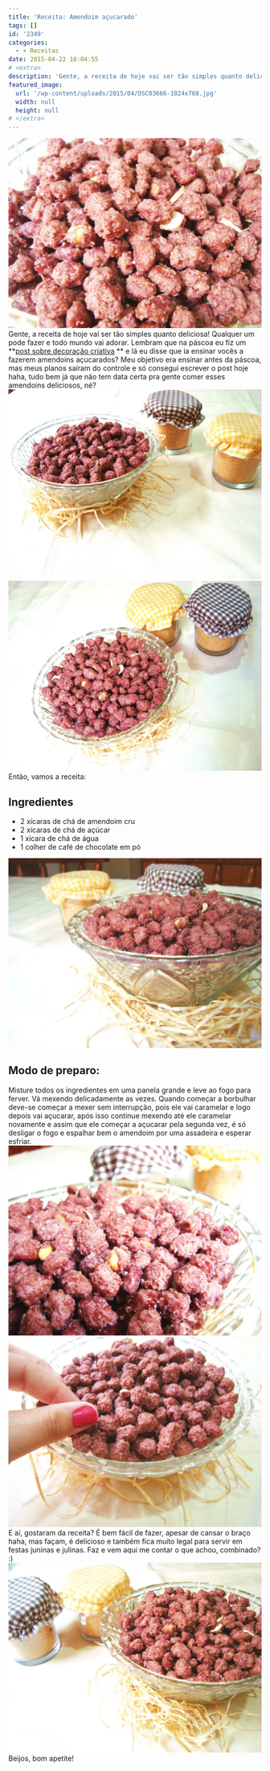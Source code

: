 ```yaml
---
title: 'Receita: Amendoim açucarado'
tags: []
id: '2349'
categories:
  - - Receitas
date: 2015-04-22 16:04:55
# <extra>
description: 'Gente, a receita de hoje vai ser tão simples quanto deliciosa! Qualquer um pode fazer e todo mundo vai adorar. Lembram que na páscoa eu fiz um post sobre decoração criativa  e lá eu disse que ia ensinar vocês a fazerem amendoins açucarados? Meu objetivo era ensinar antes da páscoa, mas meus planos saíram do controle e só consegui escrever o post hoje haha, tudo bem já que não tem data certa pra gente comer esses amendoins deliciosos, né? Então, vamos a receita: Ingredientes 2 xícaras de chá de amendoim cru 2 xícaras de chá de açúcar 1 xícara de chá de água 1 colher de café de chocolate em pó Modo de preparo: Misture todos os ingredientes em uma panela grande e leve ao fogo para ferver. Vá mexendo delicadamente as vezes. Quando começar a borbulhar deve-se começar a &hellip;'
featured_image: 
  url: '/wp-content/uploads/2015/04/DSC03666-1024x768.jpg'
  width: null
  height: null
# </extra>
---
```


[![receita de amendoim açucarado ](/wp-content/uploads/2015/04/DSC03666-1024x768.jpg)](/wp-content/uploads/2015/04/DSC03666.jpg) Gente, a receita de hoje vai ser tão simples quanto deliciosa! Qualquer um pode fazer e todo mundo vai adorar. Lembram que na páscoa eu fiz um **[post sobre decoração criativa](http://natalia.blog.br/2015/03/30/decoracao-criativa-para-a-pascoa/ "post sobre decoração criativa ") ** e lá eu disse que ia ensinar vocês a fazerem amendoins açucarados? Meu objetivo era ensinar antes da páscoa, mas meus planos saíram do controle e só consegui escrever o post hoje haha, tudo bem já que não tem data certa pra gente comer esses amendoins deliciosos, né? [![paçoca e amendoim doce](/wp-content/uploads/2015/04/DSC03660-1024x768.jpg)](/wp-content/uploads/2015/04/DSC03660.jpg) [![receita de amendoim açucarado ](/wp-content/uploads/2015/04/DSC03667-1024x768.jpg)](/wp-content/uploads/2015/04/DSC03667.jpg) Então, vamos a receita:

## Ingredientes

*   2 xícaras de chá de amendoim cru
*   2 xícaras de chá de açúcar
*   1 xícara de chá de água
*   1 colher de café de chocolate em pó

[![receita de amendoim doce ](/wp-content/uploads/2015/04/DSC03663-1024x768.jpg)](/wp-content/uploads/2015/04/DSC03663.jpg)

## Modo de preparo:

Misture todos os ingredientes em uma panela grande e leve ao fogo para ferver. Vá mexendo delicadamente as vezes. Quando começar a borbulhar deve-se começar a mexer sem interrupção, pois ele vai caramelar e logo depois vai açucarar, após isso continue mexendo até ele caramelar novamente e assim que ele começar a açucarar pela segunda vez, é só desligar o fogo e espalhar bem o amendoim por uma assadeira e esperar esfriar. [![receita de amendoim doce](/wp-content/uploads/2015/04/DSC03662-1024x768.jpg)](/wp-content/uploads/2015/04/DSC03662.jpg) [![receita de amendoim açucarado ](/wp-content/uploads/2015/04/DSC03659-1024x768.jpg)](/wp-content/uploads/2015/04/DSC03659.jpg) E aí, gostaram da receita? É bem fácil de fazer, apesar de cansar o braço haha, mas façam, é delicioso e também fica muito legal para servir em festas juninas e julinas. Faz e vem aqui me contar o que achou, combinado? :) [![receita de amendoim doce/açucarado ](/wp-content/uploads/2015/04/DSC03664-1024x768.jpg)](/wp-content/uploads/2015/04/DSC03664.jpg) Beijos, bom apetite!
